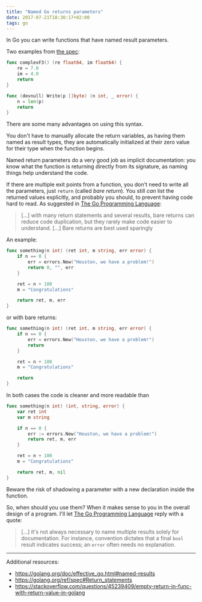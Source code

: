 ```yaml
---
title: "Named Go returns parameters"
date: 2017-07-21T18:30:17+02:00
tags: go
---
```


In Go you can write functions that have named result parameters.

Two examples from [the spec](https://golang.org/ref/spec#Return_statements):

```go
func complexF3() (re float64, im float64) {
    re = 7.0
    im = 4.0
    return
}

func (devnull) Write(p []byte) (n int, _ error) {
    n = len(p)
    return
}
```

There are some many advantages on using this syntax.

You don't have to manually allocate the return variables, as having them named as result types, they are automatically initialized at their zero value for their type when the function begins.

Named return parameters do a very good job as implicit documentation: you know what the function is returning directly from its signature, as naming things help understand the code.

If there are multiple exit points from a function, you don't need to write all the parameters, just `return` (called _bare return_). You still _can_ list the returned values explicitly, and probably you should, to prevent having code hard to read. As suggested in [The Go Programming Language](https://gopl.io):

> [...] with many return statements and several results, bare returns can reduce code duplication, but they rarely make code easier to understand. [...] Bare returns are best used sparingly

An example:

```go
func something(n int) (ret int, m string, err error) {
    if n == 0 {
        err = errors.New("Houston, we have a problem!")
        return 0, "", err
    }

    ret = n + 100
    m = "Congratulations"

    return ret, m, err
}
```

or with bare returns:

```go
func something(n int) (ret int, m string, err error) {
    if n == 0 {
        err = errors.New("Houston, we have a problem!")
        return
    }

    ret = n + 100
    m = "Congratulations"

    return
}
```

In both cases the code is cleaner and more readable than

```go
func something(n int) (int, string, error) {
    var ret int
    var m string

    if n == 0 {
        err := errors.New("Houston, we have a problem!")
        return ret, m, err
    }

    ret = n + 100
    m = "Congratulations"

    return ret, m, nil
}
```

Beware the risk of shadowing a parameter with a new declaration inside the function.

So, when should you use them? When it makes sense to you in the overall design of a program. I'll let [The Go Programming Language](https://gopl.io) reply with a quote:

> [...] it's not always necessary to name multiple results solely for documentation. For instance, convention dictates that a final `bool` result indicates success; an `error` often needs no explanation.

---

Additional resources:

- <https://golang.org/doc/effective_go.html#named-results>
- <https://golang.org/ref/spec#Return_statements>
- <https://stackoverflow.com/questions/45239409/empty-return-in-func-with-return-value-in-golang>
